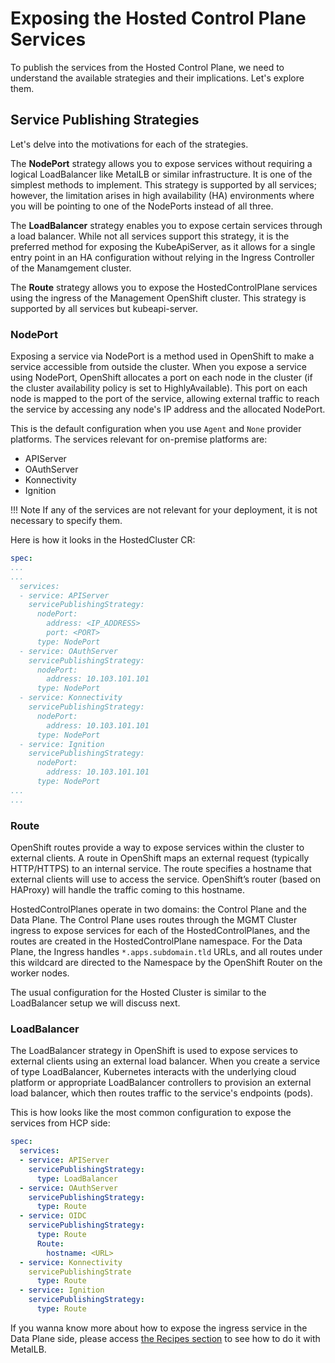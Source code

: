 # Exposing the Hosted Control Plane Services

To publish the services from the Hosted Control Plane, we need to understand the available strategies and their implications. Let's explore them.

## Service Publishing Strategies

Let's delve into the motivations for each of the strategies.

The **NodePort** strategy allows you to expose services without requiring a logical LoadBalancer like MetalLB or similar infrastructure. It is one of the simplest methods to implement. This strategy is supported by all services; however, the limitation arises in high availability (HA) environments where you will be pointing to one of the NodePorts instead of all three.

The **LoadBalancer** strategy enables you to expose certain services through a load balancer. While not all services support this strategy, it is the preferred method for exposing the KubeApiServer, as it allows for a single entry point in an HA configuration without relying in the Ingress Controller of the Manamgement cluster.

The **Route** strategy allows you to expose the HostedControlPlane services using the ingress of the Management OpenShift cluster. This strategy is supported by all services but kubeapi-server.

### NodePort

Exposing a service via NodePort is a method used in OpenShift to make a service accessible from outside the cluster. When you expose a service using NodePort, OpenShift allocates a port on each node in the cluster (if the cluster availability policy is set to HighlyAvailable). This port on each node is mapped to the port of the service, allowing external traffic to reach the service by accessing any node's IP address and the allocated NodePort.

This is the default configuration when you use `Agent` and `None` provider platforms. The services relevant for on-premise platforms are:

- APIServer
- OAuthServer
- Konnectivity
- Ignition

!!! Note
    If any of the services are not relevant for your deployment, it is not necessary to specify them.

Here is how it looks in the HostedCluster CR:

```yaml
spec:
...
...
  services:
  - service: APIServer
    servicePublishingStrategy:
      nodePort:
        address: <IP_ADDRESS>
        port: <PORT>
      type: NodePort
  - service: OAuthServer
    servicePublishingStrategy:
      nodePort:
        address: 10.103.101.101
      type: NodePort
  - service: Konnectivity
    servicePublishingStrategy:
      nodePort:
        address: 10.103.101.101
      type: NodePort
  - service: Ignition
    servicePublishingStrategy:
      nodePort:
        address: 10.103.101.101
      type: NodePort
...
...
```

### Route

OpenShift routes provide a way to expose services within the cluster to external clients. A route in OpenShift maps an external request (typically HTTP/HTTPS) to an internal service. The route specifies a hostname that external clients will use to access the service. OpenShift’s router (based on HAProxy) will handle the traffic coming to this hostname.

HostedControlPlanes operate in two domains: the Control Plane and the Data Plane. The Control Plane uses routes through the MGMT Cluster ingress to expose services for each of the HostedControlPlanes, and the routes are created in the HostedControlPlane namespace. For the Data Plane, the Ingress handles `*.apps.subdomain.tld` URLs, and all routes under this wildcard are directed to the Namespace by the OpenShift Router on the worker nodes.

The usual configuration for the Hosted Cluster is similar to the LoadBalancer setup we will discuss next.

### LoadBalancer

The LoadBalancer strategy in OpenShift is used to expose services to external clients using an external load balancer. When you create a service of type LoadBalancer, Kubernetes interacts with the underlying cloud platform or appropriate LoadBalancer controllers to provision an external load balancer, which then routes traffic to the service's endpoints (pods).

This is how looks like the most common configuration to expose the services from HCP side:

```yaml
spec:
  services:
  - service: APIServer
    servicePublishingStrategy:
      type: LoadBalancer
  - service: OAuthServer
    servicePublishingStrategy:
      type: Route
  - service: OIDC
    servicePublishingStrategy:
      type: Route
      Route:
        hostname: <URL>
  - service: Konnectivity
    servicePublishingStrate
      type: Route
  - service: Ignition
    servicePublishingStrategy:
      type: Route
```

If you wanna know more about how to expose the ingress service in the Data Plane side, please access [the Recipes section](../../recipes/index.md) to see how to do it with MetalLB.
